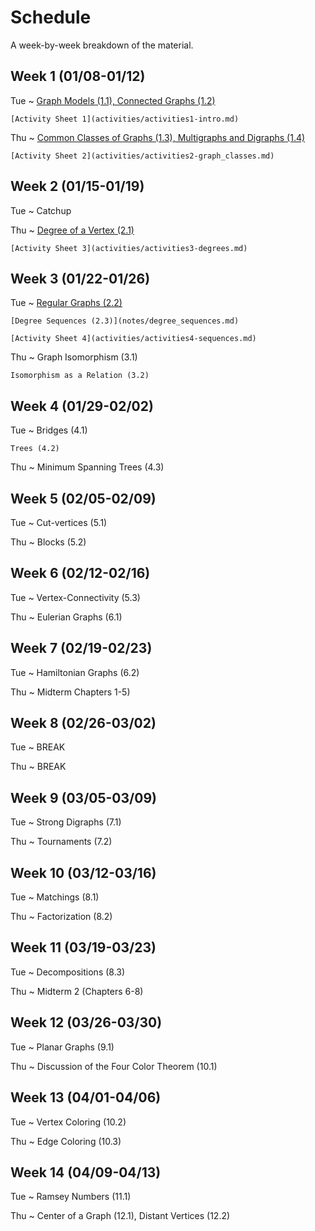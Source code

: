 # Schedule

A week-by-week breakdown of the material.

## Week  1 (01/08-01/12)

Tue
  ~ [Graph Models (1.1), Connected Graphs (1.2)](notes/intro.md)

    [Activity Sheet 1](activities/activities1-intro.md)


Thu
  ~ [Common Classes of Graphs (1.3), Multigraphs and Digraphs (1.4)](notes/graph_classes.md)

    [Activity Sheet 2](activities/activities2-graph_classes.md)

## Week  2 (01/15-01/19)

Tue
  ~ Catchup

Thu
  ~ [Degree of a Vertex (2.1)](notes/degrees.md)

    [Activity Sheet 3](activities/activities3-degrees.md)

## Week  3 (01/22-01/26)

Tue
  ~ [Regular Graphs (2.2)](notes/degrees.md)

    [Degree Sequences (2.3)](notes/degree_sequences.md)

    [Activity Sheet 4](activities/activities4-sequences.md)

Thu
  ~ Graph Isomorphism (3.1)

    Isomorphism as a Relation (3.2)

## Week  4 (01/29-02/02)

Tue
  ~ Bridges (4.1)

    Trees (4.2)

Thu
  ~ Minimum Spanning Trees (4.3)

## Week  5 (02/05-02/09)

Tue
  ~ Cut-vertices (5.1)

Thu
  ~ Blocks (5.2)

## Week  6 (02/12-02/16)

Tue
  ~ Vertex-Connectivity (5.3)

Thu
  ~ Eulerian Graphs (6.1)

## Week  7 (02/19-02/23)

Tue
  ~ Hamiltonian Graphs (6.2)

Thu
  ~ Midterm Chapters 1-5)

## Week  8 (02/26-03/02)

Tue
  ~ BREAK

Thu
  ~ BREAK

## Week  9 (03/05-03/09)

Tue
  ~ Strong Digraphs (7.1)

Thu
  ~ Tournaments (7.2)

## Week  10 (03/12-03/16)

Tue
  ~ Matchings (8.1)

Thu
  ~ Factorization (8.2)

## Week  11 (03/19-03/23)

Tue
  ~ Decompositions (8.3)

Thu
  ~ Midterm 2 (Chapters 6-8)

## Week  12 (03/26-03/30)

Tue
  ~ Planar Graphs (9.1)

Thu
  ~ Discussion of the Four Color Theorem (10.1)

## Week  13 (04/01-04/06)

Tue
  ~ Vertex Coloring (10.2)

Thu
  ~ Edge Coloring (10.3)

## Week  14 (04/09-04/13)

Tue
  ~ Ramsey Numbers (11.1)

Thu
  ~ Center of a Graph (12.1), Distant Vertices (12.2)
